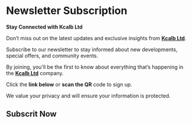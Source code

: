 # Newsletter Subscription

**Stay Connected with Kcalb Ltd**

Don’t miss out on the latest updates and exclusive insights from [**Kcalb Ltd**](https://kcalb.org).

Subscribe to our newsletter to stay informed about new developments, special offers, and community events.

By joining, you'll be the first to know about everything that’s happening in the [**Kcalb Ltd**](https://kcalb.org) company.

Click the **link below** or **scan the QR** code to sign up.

We value your privacy and will ensure your information is protected.

## Subscrit Now
